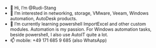 - 👋 Hi, I’m @Rudi-Stang
- 👀 I’m interested in networking, storage, VMware, Veeam, Windows automation, AutoDesk products.
- 🌱 I’m currently learning powershell ImportExcel and other custom modules. Automation is my passion. For Windows automation tasks, beside powershell, I also use AutoIT quite a lot.
- 📫 mobile: +49 171 685 9 685 (also WhatsApp)

<!---
Rudi-Stang/Rudi-Stang is a ✨ special ✨ repository because its `README.md` (this file) appears on your GitHub profile.
You can click the Preview link to take a look at your changes.
--->
